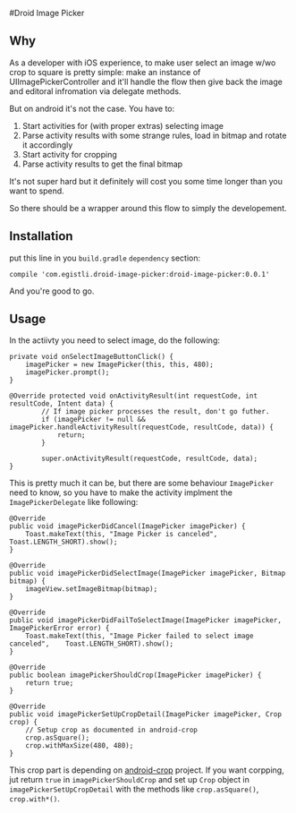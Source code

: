 #Droid Image Picker

## Why

As a developer with iOS experience, to make user select an image w/wo crop to square is pretty simple: make an instance of UIImagePickerController and it'll handle the flow then give back the image and editoral infromation via delegate methods.

But on android it's not the case. You have to:

1. Start activities for (with proper extras) selecting image
2. Parse activity results with some strange rules, load in bitmap and rotate it accordingly
3. Start activity for cropping
4. Parse activity results to get the final bitmap

It's not super hard but it definitely will cost you some time longer than you want to spend.

So there should be a wrapper around this flow to simply the developement.

## Installation

put this line in you `build.gradle` `dependency` section:

```
compile 'com.egistli.droid-image-picker:droid-image-picker:0.0.1'
```

And you're good to go.

## Usage

In the actiivty you need to select image, do the following:

```
private void onSelectImageButtonClick() {
	imagePicker = new ImagePicker(this, this, 480);
	imagePicker.prompt();
}

@Override protected void onActivityResult(int requestCode, int resultCode, Intent data) {
		// If image picker processes the result, don't go futher.
		if (imagePicker != null && imagePicker.handleActivityResult(requestCode, resultCode, data)) {
            return;
        }

        super.onActivityResult(requestCode, resultCode, data);
}
```

This is pretty much it can be, but there are some behaviour `ImagePicker` need to know, so you have to make the activity implment the `ImagePickerDelegate` like following:

```
@Override
public void imagePickerDidCancel(ImagePicker imagePicker) {
    Toast.makeText(this, "Image Picker is canceled", Toast.LENGTH_SHORT).show();
}

@Override
public void imagePickerDidSelectImage(ImagePicker imagePicker, Bitmap bitmap) {
    imageView.setImageBitmap(bitmap);
}

@Override
public void imagePickerDidFailToSelectImage(ImagePicker imagePicker, ImagePickerError error) {
	Toast.makeText(this, "Image Picker failed to select image canceled", 	Toast.LENGTH_SHORT).show();
}

@Override
public boolean imagePickerShouldCrop(ImagePicker imagePicker) {
    return true;
}

@Override
public void imagePickerSetUpCropDetail(ImagePicker imagePicker, Crop crop) {
	// Setup crop as documented in android-crop
    crop.asSquare();
    crop.withMaxSize(480, 480);
}
```

This crop part is depending on [android-crop](https://github.com/jdamcd/android-crop) project.
If you want corpping, jut return `true` in `imagePickerShouldCrop` and set up `Crop` object in `imagePickerSetUpCropDetail` with the methods like `crop.asSquare()`, `crop.with*()`.

